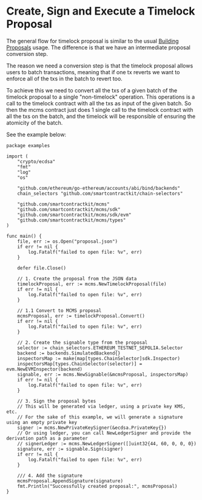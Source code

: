 # Create, Sign and Execute a Timelock Proposal

The general flow for timelock proposal is similar to the usual [Building Proposals](./building-proposals.md)
usage. The difference is that we have an intermediate proposal conversion step.

The reason we need a conversion step is that the timelock proposal allows users to
batch transactions, meaning that if one tx reverts we want to enforce all of the txs
in the batch to revert too.

To achieve this we need to convert all the txs of a given batch of the timelock
proposal to a single "non-timelock" operation. This operations is a call to the
timelock contract with all the txs as input of the given batch. So then the
mcms contract just does 1 single call to the timelock contract with all the txs
on the batch, and the timelock will be responsible of ensuring the atomicity of the batch.

See the example below:

```golang
package examples

import (
	"crypto/ecdsa"
	"fmt"
	"log"
	"os"

	"github.com/ethereum/go-ethereum/accounts/abi/bind/backends"
	chain_selectors "github.com/smartcontractkit/chain-selectors"

	"github.com/smartcontractkit/mcms"
	"github.com/smartcontractkit/mcms/sdk"
	"github.com/smartcontractkit/mcms/sdk/evm"
	"github.com/smartcontractkit/mcms/types"
)

func main() {
	file, err := os.Open("proposal.json")
	if err != nil {
		log.Fatalf("failed to open file: %v", err)
	}

	defer file.Close()

	// 1. Create the proposal from the JSON data
	timelockProposal, err := mcms.NewTimelockProposal(file)
	if err != nil {
		log.Fatalf("failed to open file: %v", err)
	}

	// 1.1 Convert to MCMS proposal
	mcmsProposal, err := timelockProposal.Convert()
	if err != nil {
		log.Fatalf("failed to open file: %v", err)
	}

	// 2. Create the signable type from the proposal
	selector := chain_selectors.ETHEREUM_TESTNET_SEPOLIA.Selector
	backend := backends.SimulatedBackend{}
	inspectorsMap := make(map[types.ChainSelector]sdk.Inspector)
	inspectorsMap[types.ChainSelector(selector)] = evm.NewEVMInspector(backend)
	signable, err := mcms.NewSignable(&mcmsProposal, inspectorsMap)
	if err != nil {
		log.Fatalf("failed to open file: %v", err)
	}

	// 3. Sign the proposal bytes
	// This will be generated via ledger, using a private key KMS, etc.
	// For the sake of this example, we will generate a signature using an empty private key
	signer := mcms.NewPrivateKeySigner(&ecdsa.PrivateKey{})
	// Or using ledger, you can call NewLedgerSigner and provide the derivation path as a parameter
	// signerLedger := mcms.NewLedgerSigner([]uint32{44, 60, 0, 0, 0})
	signature, err := signable.Sign(signer)
	if err != nil {
		log.Fatalf("failed to open file: %v", err)
	}

	/// 4. Add the signature
	mcmsProposal.AppendSignature(signature)
	fmt.Println("Successfully created proposal:", mcmsProposal)
}

```